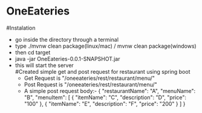 # OneEateries
#Instalation 
* go inside the directory through a terminal
* type ./mvnw clean package(linux/mac) / mvnw clean package(windows)
* then cd target
* java -jar OneEateries-0.0.1-SNAPSHOT.jar
* this will start the server  
#Created simple get and post request for restaurant using spring boot
  * Get Request is "/oneeateries/rest/restaurant/menu/"
  * Post Request is "/oneeateries/rest/restaurant/menu/"
  * A simple post request body:-
    {
	    "restaurantName": "A",
	    "menuName": "B",
	    "menuItem": [
		    {
			    "itemName": "C",
			    "description": "D",
			    "price": "100"
		    },
		    {
			    "itemName": "E",
			    "description": "F",
			    "price": "200"
		    }
	    ]
    }
